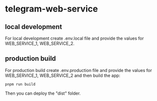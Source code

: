 # telegram-web-service

## local development

For local development create .env.local file and provide the values for WEB_SERVICE_1, WEB_SERVICE_2.

## production build

For production build create .env.production file and provide the values for WEB_SERVICE_1, WEB_SERVICE_2 and then build the app:

```console
pnpm run build
```

Then you can deploy the "dist" folder.

